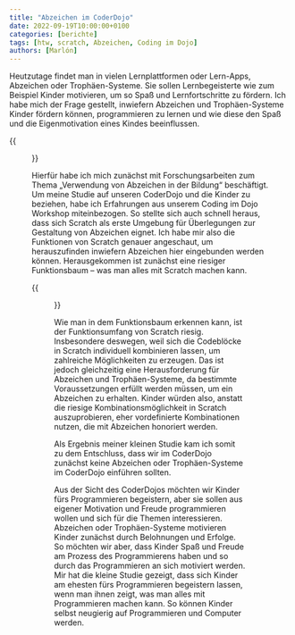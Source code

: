 ```yaml
---
title: "Abzeichen im CoderDojo"
date: 2022-09-19T10:00:00+0100
categories: [berichte]
tags: [htw, scratch, Abzeichen, Coding im Dojo]
authors: [Marlón]
---
```


Heutzutage findet man in vielen Lernplattformen oder Lern-Apps, Abzeichen oder Trophäen-Systeme. Sie sollen Lernbegeisterte wie zum Beispiel Kinder motivieren, um so Spaß und Lernfortschritte zu fördern. Ich habe mich der Frage gestellt, inwiefern Abzeichen und Trophäen-Systeme Kinder fördern können, programmieren zu lernen und wie diese den Spaß und die Eigenmotivation eines Kindes beeinflussen.

{{<figure src="images/Research_Badges_im_CoderDojo_1.png" alt="Abzeichen Forschung" width="100%" height="auto">}}

Hierfür habe ich mich zunächst mit Forschungsarbeiten zum Thema „Verwendung von Abzeichen in der Bildung“ beschäftigt. Um meine Studie auf unseren CoderDojo und die Kinder zu beziehen, habe ich Erfahrungen aus unserem Coding im Dojo Workshop miteinbezogen.
So stellte sich auch schnell heraus, dass sich Scratch als erste Umgebung für Überlegungen zur Gestaltung von Abzeichen eignet. Ich habe mir also die Funktionen von Scratch genauer angeschaut, um herauszufinden inwiefern Abzeichen hier eingebunden werden können. Herausgekommen ist zunächst eine riesiger Funktionsbaum – was man alles mit Scratch machen kann.

{{<figure src="images/Research_Badges_im_CoderDojo_2.png" alt="Funktionsbaum von Scratch" width="100%" height="auto">}}

Wie man in dem Funktionsbaum erkennen kann, ist der Funktionsumfang von Scratch riesig. Insbesondere deswegen, weil sich die Codeblöcke in Scratch individuell kombinieren lassen, um zahlreiche Möglichkeiten zu erzeugen. 
Das ist jedoch gleichzeitig eine Herausforderung für Abzeichen und Trophäen-Systeme, da bestimmte Voraussetzungen erfüllt werden müssen, um ein Abzeichen zu erhalten. Kinder würden also, anstatt die riesige Kombinationsmöglichkeit in Scratch auszuprobieren, eher vordefinierte Kombinationen nutzen, die mit Abzeichen honoriert werden.

Als Ergebnis meiner kleinen Studie kam ich somit zu dem Entschluss, dass wir im CoderDojo zunächst keine Abzeichen oder Trophäen-Systeme im CoderDojo einführen sollten.

Aus der Sicht des CoderDojos möchten wir Kinder fürs Programmieren begeistern, aber sie sollen aus eigener Motivation und Freude programmieren wollen und sich für die Themen interessieren. Abzeichen oder Trophäen-Systeme motivieren Kinder zunächst durch Belohnungen und Erfolge. So möchten wir aber, dass Kinder Spaß und Freude am Prozess des Programmierens haben und so durch das Programmieren an sich motiviert werden.
Mir hat die kleine Studie gezeigt, dass sich Kinder am ehesten fürs Programmieren begeistern lassen, wenn man ihnen zeigt, was man alles mit Programmieren machen kann. So können Kinder selbst neugierig auf Programmieren und Computer werden.
